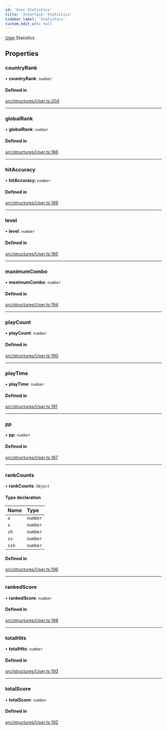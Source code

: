 ```yaml
---
id: 'User.Statistics'
title: 'Interface: Statistics'
sidebar_label: 'Statistics'
custom_edit_url: null
---
```


[User](../namespaces/User.md).Statistics

## Properties

### countryRank

• **countryRank**: `number`

#### Defined in

[src/structures/User.ts:204](https://github.com/newtykins/affinity/blob/37745b2/src/structures/User.ts#L204)

---

### globalRank

• **globalRank**: `number`

#### Defined in

[src/structures/User.ts:186](https://github.com/newtykins/affinity/blob/37745b2/src/structures/User.ts#L186)

---

### hitAccuracy

• **hitAccuracy**: `number`

#### Defined in

[src/structures/User.ts:189](https://github.com/newtykins/affinity/blob/37745b2/src/structures/User.ts#L189)

---

### level

• **level**: `number`

#### Defined in

[src/structures/User.ts:185](https://github.com/newtykins/affinity/blob/37745b2/src/structures/User.ts#L185)

---

### maximumCombo

• **maximumCombo**: `number`

#### Defined in

[src/structures/User.ts:194](https://github.com/newtykins/affinity/blob/37745b2/src/structures/User.ts#L194)

---

### playCount

• **playCount**: `number`

#### Defined in

[src/structures/User.ts:190](https://github.com/newtykins/affinity/blob/37745b2/src/structures/User.ts#L190)

---

### playTime

• **playTime**: `number`

#### Defined in

[src/structures/User.ts:191](https://github.com/newtykins/affinity/blob/37745b2/src/structures/User.ts#L191)

---

### pp

• **pp**: `number`

#### Defined in

[src/structures/User.ts:187](https://github.com/newtykins/affinity/blob/37745b2/src/structures/User.ts#L187)

---

### rankCounts

• **rankCounts**: `Object`

#### Type declaration

| Name  | Type     |
| :---- | :------- |
| `a`   | `number` |
| `s`   | `number` |
| `sh`  | `number` |
| `ss`  | `number` |
| `ssh` | `number` |

#### Defined in

[src/structures/User.ts:196](https://github.com/newtykins/affinity/blob/37745b2/src/structures/User.ts#L196)

---

### rankedScore

• **rankedScore**: `number`

#### Defined in

[src/structures/User.ts:188](https://github.com/newtykins/affinity/blob/37745b2/src/structures/User.ts#L188)

---

### totalHits

• **totalHits**: `number`

#### Defined in

[src/structures/User.ts:193](https://github.com/newtykins/affinity/blob/37745b2/src/structures/User.ts#L193)

---

### totalScore

• **totalScore**: `number`

#### Defined in

[src/structures/User.ts:192](https://github.com/newtykins/affinity/blob/37745b2/src/structures/User.ts#L192)

